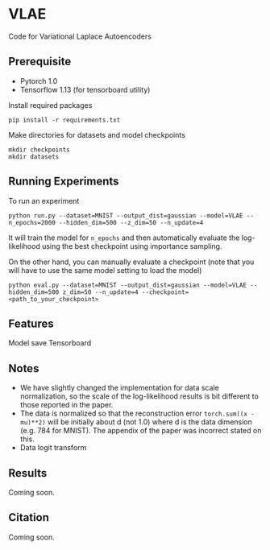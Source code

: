 # VLAE
Code for Variational Laplace Autoencoders

## Prerequisite
- Pytorch 1.0 
- Tensorflow 1.13 (for tensorboard utility)

Install required packages
```
pip install -r requirements.txt
```

Make directories for datasets and model checkpoints
```
mkdir checkpoints
mkdir datasets
```

## Running Experiments
To run an experiment
```
python run.py --dataset=MNIST --output_dist=gaussian --model=VLAE --n_epochs=2000 --hidden_dim=500 --z_dim=50 --n_update=4
```
It will train the model for `n_epochs` and then automatically evaluate the log-likelihood using the best checkpoint using importance sampling. 

On the other hand, you can manually evaluate a checkpoint (note that you will have to use the same model setting to load the model)
```
python eval.py --dataset=MNIST --output_dist=gaussian --model=VLAE --hidden_dim=500 z_dim=50 --n_update=4 --checkpoint=<path_to_your_checkpoint>
```

## Features
Model save
Tensorboard

## Notes
- We have slightly changed the implementation for data scale normalization, so the scale of the log-likelihood results is bit different to those reported in the paper.
- The data is normalized so that the reconstruction error `torch.sum((x - mu)**2)` will be initially about d (not 1.0) where d is the data dimension (e.g. 784 for MNIST). The appendix of the paper was incorrect stated on this. 
- Data logit transform

## Results
Coming soon.

## Citation
Coming soon.
